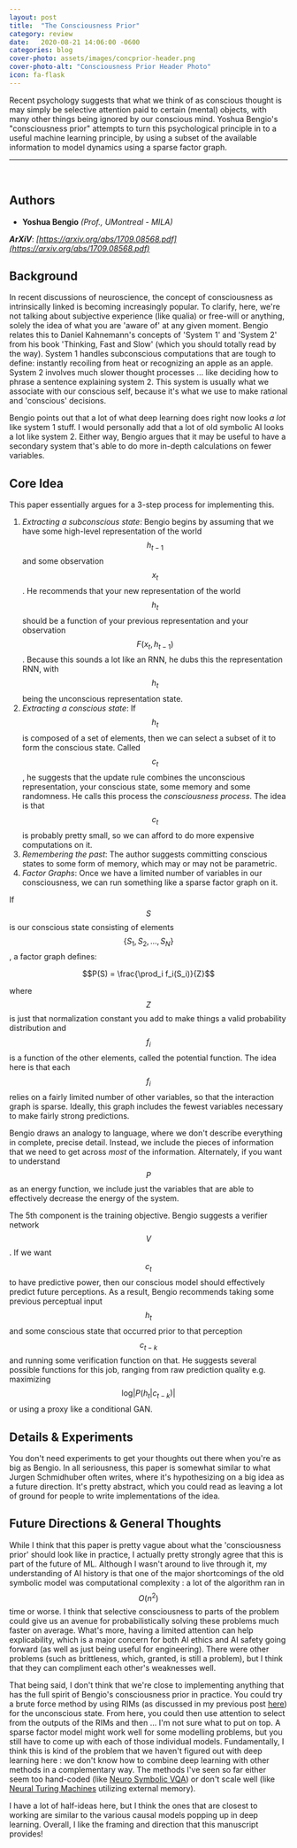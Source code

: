 ```yaml
---
layout: post
title:  "The Consciousness Prior"
category: review
date:   2020-08-21 14:06:00 -0600
categories: blog
cover-photo: assets/images/concprior-header.png
cover-photo-alt: "Consciousness Prior Header Photo"
icon: fa-flask
---
```


Recent psychology suggests that what we think of as conscious thought is may simply be selective attention paid to certain (mental) objects, with many other things being ignored by our conscious mind.
Yoshua Bengio's "consciousness prior" attempts to turn this psychological principle in to a useful machine learning principle, by using a subset of the available information to model dynamics using a sparse factor graph.

----------------------------
<br/>

## Authors
 - **Yoshua Bengio** *(Prof., UMontreal - MILA)*

 
***ArXiV***: *[https://arxiv.org/abs/1709.08568.pdf](https://arxiv.org/abs/1709.08568.pdf)*
 
## Background

In recent discussions of neuroscience, the concept of consciousness as intrinsically linked is becoming increasingly popular.
To clarify, here, we're not talking about subjective experience (like qualia) or free-will or anything, solely the idea of what you are 'aware of' at any given moment.
Bengio relates this to Daniel Kahnemann's concepts of 'System 1' and 'System 2' from his book 'Thinking, Fast and Slow' (which you should totally read by the way).
System 1 handles subconscious computations that are tough to define: instantly recoiling from heat or recognizing an apple as an apple.
System 2 involves much slower thought processes ... like deciding how to phrase a sentence explaining system 2.
This system is usually what we associate with our conscious self, because it's what we use to make rational and 'conscious' decisions.

Bengio points out that a lot of what deep learning does right now looks *a lot* like system 1 stuff.
I would personally add that a lot of old symbolic AI looks a lot like system 2.
Either way, Bengio argues that it may be useful to have a secondary system that's able to do more in-depth calculations on fewer variables.

## Core Idea

This paper essentially argues for a 3-step process for implementing this.
 1. *Extracting a subconscious state*: Bengio begins by assuming that we have some high-level representation of the world $$h_{t-1}$$ and some observation $$x_t$$. He recommends that your new representation of the world $$h_{t}$$ should be a function of your previous representation and your observation $$F(x_t, h_{t-1})$$. Because this sounds a lot like an RNN, he dubs this the representation RNN, with $$h_t$$ being the unconscious representation state.
 2. *Extracting a conscious state*: If $$h_t$$ is composed of a set of elements, then we can select a subset of it to form the conscious state. Called $$c_t$$, he suggests that the update rule combines the unconscious representation, your conscious state, some memory and some randomness. He calls this process the *consciousness process*. The idea is that $$c_t$$ is probably pretty small, so we can afford to do more expensive computations on it.
 3. *Remembering the past*: The author suggests committing conscious states to some form of memory, which may or may not be parametric.
 4. *Factor Graphs*: Once we have a limited number of variables in our consciousness, we can run something like a sparse factor graph on it.
 
If $$S$$ is our conscious state consisting of elements $$\{S_1, S_2, ..., S_N\}$$, a factor graph defines:

$$P(S) = \frac{\prod_i f_i(S_i)}{Z}$$

where $$Z$$ is just that normalization constant you add to make things a valid probability distribution and $$f_i$$ is a function of the other elements, called the potential function.
The idea here is that each $$f_i$$ relies on a fairly limited number of other variables, so that the interaction graph is sparse.
Ideally, this graph includes the fewest variables necessary to make fairly strong predictions.

Bengio draws an analogy to language, where we don't describe everything in complete, precise detail.
Instead, we include the pieces of information that we need to get across *most* of the information.
Alternately, if you want to understand $$P$$ as an energy function, we include just the variables that are able to effectively decrease the energy of the system.

The 5th component is the training objective.
Bengio suggests a verifier network $$V$$.
If we want $$c_t$$ to have predictive power, then our conscious model should effectively predict future perceptions.
As a result, Bengio recommends taking some previous perceptual input $$h_t$$ and some conscious state that occurred prior to that perception $$c_{t-k}$$ and running some verification function on that.
He suggests several possible functions for this job, ranging from raw prediction quality e.g. maximizing $$\text{log} |P(h_t|c_{t-k})|$$ or using a proxy like a conditional GAN.

## Details & Experiments

You don't need experiments to get your thoughts out there when you're as big as Bengio.
In all seriousness, this paper is somewhat similar to what Jurgen Schmidhuber often writes, where it's hypothesizing on a big idea as a future direction.
It's pretty abstract, which you could read as leaving a lot of ground for people to write implementations of the idea.

## Future Directions & General Thoughts

While I think that this paper is pretty vague about what the 'consciousness prior' should look like in practice, I actually pretty strongly agree that this is part of the future of ML.
Although I wasn't around to live through it, my understanding of AI history is that one of the major shortcomings of the old symbolic model was computational complexity : a lot of the algorithm ran in $$O(n^2)$$ time or worse.
I think that selective consciousness to parts of the problem could give us an avenue for probabilistically solving these problems much faster on average.
What's more, having a limited attention can help explicability, which is a major concern for both AI ethics and AI safety going forward (as well as just being useful for engineering).
There were other problems (such as brittleness, which, granted, is still a problem), but I think that they can compliment each other's weaknesses well.

That being said, I don't think that we're close to implementing anything that has the full spirit of Bengio's consciousness prior in practice.
You could try a brute force method by using RIMs (as discussed in my previous post [here](https://blumx116.github.io/2020/08/15/rim.html)) for the unconscious state.
From here, you could then use attention to select from the outputs of the RIMs and then ... I'm not sure what to put on top.
A sparse factor model might work well for some modelling problems, but you still have to come up with each of those individual models.
Fundamentally, I think this is kind of the problem that we haven't figured out with deep learning here : we don't know how to combine deep learning with other methods in a complementary way.
The methods I've seen so far either seem too hand-coded (like [Neuro Symbolic VQA](https://blumx116.github.io/blog/review/2020/08/09/vqa.html)) or don't scale well (like [Neural Turing Machines](https://arxiv.org/pdf/1410.5401.pdf) utilizing external memory).

I have a lot of half-ideas here, but I think the ones that are closest to working are similar to the various causal models popping up in deep learning.
Overall, I like the framing and direction that this manuscript provides!
